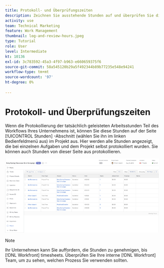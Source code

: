 ```yaml
---
title: Protokoll- und Überprüfungszeiten
description: Zeichnen Sie ausstehende Stunden auf und überprüfen Sie die protokollierten Stunden, bevor Sie ein Projekt in [!DNL  Workfront].
activity: use
team: Technical Marketing
feature: Work Management
thumbnail: log-and-review-hours.jpeg
type: Tutorial
role: User
level: Intermediate
kt: 10136
exl-id: 3c783592-45a3-4f97-b963-e660659375f6
source-git-commit: 58a545120b29a5f492344b89b77235e548e94241
workflow-type: tm+mt
source-wordcount: '97'
ht-degree: 0%

---
```


# Protokoll- und Überprüfungszeiten

Wenn die Protokollierung der tatsächlich geleisteten Arbeitsstunden Teil des Workflows Ihres Unternehmens ist, können Sie diese Stunden auf der Seite [!UICONTROL Stunden] -Abschnitt (wählen Sie ihn im linken Bedienfeldmenü aus) im Projekt aus. Hier werden alle Stunden angezeigt, die bei einzelnen Aufgaben und dem Projekt selbst protokolliert wurden. Sie können auch Stunden von dieser Seite aus protokollieren.

![Stundenseite mit Stundeneinträgen](assets/planner-fund-log-and-review-hours.png)

>[!NOTE]
>
>Ihr Unternehmen kann Sie auffordern, die Stunden zu genehmigen, bis [!DNL Workfront] timesheets. Überprüfen Sie Ihre interne [!DNL Workfront] Team, um zu sehen, welchen Prozess Sie verwenden sollten.

<!---
learn more url
Log time
--->
